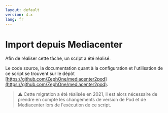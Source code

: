 ```yaml
---
layout: default
version: 4.x
lang: fr
---
```


# Import depuis Mediacenter

Afin de réaliser cette tâche, un script a été réalisé.

Le code source, la documentation quant à la configuration et l'utilisation de ce script se trouvent sur le dépôt [https://github.com/ZephOne/mediacenter2pod](https://github.com/ZephOne/mediacenter2pod).

> ⚠️ Cette migration a été réalisée en 2021, il est alors nécessaire de prendre en compte les changements de version de Pod et de Mediacenter lors de l'exécution de ce script.
